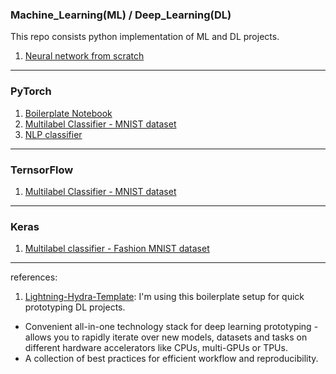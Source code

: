 ### Machine_Learning(ML) / Deep_Learning(DL)
This repo consists python implementation of ML and DL projects.

1. [Neural network from scratch](https://github.com/mohd-muzamil/ML_DL/blob/main/BackPropogation.ipynb)

----
### PyTorch
1. [Boilerplate Notebook](https://github.com/mohd-muzamil/ML_DL/blob/main/boilerplate_pytorch.ipynb)
1. [Multilabel Classifier - MNIST dataset](https://github.com/mohd-muzamil/ML_DL/blob/main/MNIST_Classifier_Pytorch.ipynb)
1. [NLP classifier](https://github.com/mohd-muzamil/ML_DL/blob/main/NLP_with_PyTorch.ipynb)

----
### TernsorFlow
1. [Multilabel Classifier - MNIST dataset](https://github.com/mohd-muzamil/ML_DL/blob/main/MNIST_classifier_Tensorflow.ipynb)

----
### Keras
1. [Multilabel classifier - Fashion MNIST dataset](https://github.com/mohd-muzamil/ML_DL/blob/main/Fashion_MNIST_classifier_using_Keras.ipynb)
----

references:
1. [Lightning-Hydra-Template](https://github.com/ashleve/lightning-hydra-template.git): I'm using this boilerplate setup for quick prototyping DL projects.
- Convenient all-in-one technology stack for deep learning prototyping - allows you to rapidly iterate over new models, datasets and tasks on different hardware accelerators like CPUs, multi-GPUs or TPUs.
- A collection of best practices for efficient workflow and reproducibility.
